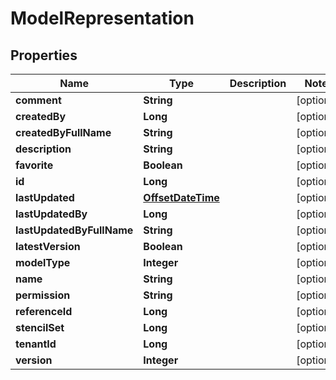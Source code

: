 # ModelRepresentation

## Properties
Name | Type | Description | Notes
------------ | ------------- | ------------- | -------------
**comment** | **String** |  |  [optional]
**createdBy** | **Long** |  |  [optional]
**createdByFullName** | **String** |  |  [optional]
**description** | **String** |  |  [optional]
**favorite** | **Boolean** |  |  [optional]
**id** | **Long** |  |  [optional]
**lastUpdated** | [**OffsetDateTime**](OffsetDateTime.md) |  |  [optional]
**lastUpdatedBy** | **Long** |  |  [optional]
**lastUpdatedByFullName** | **String** |  |  [optional]
**latestVersion** | **Boolean** |  |  [optional]
**modelType** | **Integer** |  |  [optional]
**name** | **String** |  |  [optional]
**permission** | **String** |  |  [optional]
**referenceId** | **Long** |  |  [optional]
**stencilSet** | **Long** |  |  [optional]
**tenantId** | **Long** |  |  [optional]
**version** | **Integer** |  |  [optional]
